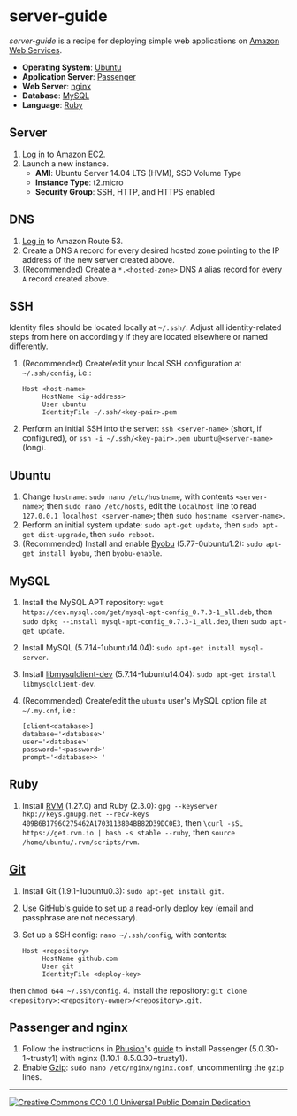 # server-guide

*server-guide* is a recipe for deploying simple web applications on [Amazon Web Services](http://aws.amazon.com/).
  * **Operating System**: [Ubuntu](http://www.ubuntu.com/)
  * **Application Server**: [Passenger](https://www.phusionpassenger.com/)
  * **Web Server**: [nginx](http://nginx.org/)
  * **Database**: [MySQL](http://www.mysql.com/)
  * **Language**: [Ruby](https://www.ruby-lang.org/en/)

## Server

1. [Log in](https://console.aws.amazon.com/ec2/home) to Amazon EC2.
2. Launch a new instance.
   * **AMI**: Ubuntu Server 14.04 LTS (HVM), SSD Volume Type
   * **Instance Type**: t2.micro
   * **Security Group**: SSH, HTTP, and HTTPS enabled

## DNS

1. [Log in](https://console.aws.amazon.com/route53/home) to Amazon Route 53.
2. Create a DNS `A` record for every desired hosted zone pointing to the IP address of the new server created above.
3. (Recommended) Create a `*.<hosted-zone>` DNS `A` alias record for every `A` record created above.

## SSH

Identity files should be located locally at `~/.ssh/`. Adjust all identity-related steps from here on accordingly if they are located elsewhere or named differently.

1. (Recommended) Create/edit your local SSH configuration at `~/.ssh/config`, i.e.:

   ```
   Host <host-name>
        HostName <ip-address>
        User ubuntu
        IdentityFile ~/.ssh/<key-pair>.pem
   ```
2. Perform an initial SSH into the server: `ssh <server-name>` (short, if configured), or `ssh -i ~/.ssh/<key-pair>.pem ubuntu@<server-name>` (long).

## Ubuntu

1. Change `hostname`: `sudo nano /etc/hostname`, with contents `<server-name>`; then `sudo nano /etc/hosts`, edit the `localhost` line to read `127.0.0.1 localhost <server-name>`; then `sudo hostname <server-name>`.
2. Perform an initial system update: `sudo apt-get update`, then `sudo apt-get dist-upgrade`, then `sudo reboot`.
3. (Recommended) Install and enable [Byobu](http://byobu.co/) (5.77-0ubuntu1.2): `sudo apt-get install byobu`, then `byobu-enable`.

## MySQL

1. Install the MySQL APT repository: `wget https://dev.mysql.com/get/mysql-apt-config_0.7.3-1_all.deb`, then `sudo dpkg --install mysql-apt-config_0.7.3-1_all.deb`, then `sudo apt-get update`.
2. Install MySQL (5.7.14-1ubuntu14.04): `sudo apt-get install mysql-server`.
3. Install [libmysqlclient-dev](http://packages.ubuntu.com/trusty/libmysqlclient-dev) (5.7.14-1ubuntu14.04): `sudo apt-get install libmysqlclient-dev`.
4. (Recommended) Create/edit the `ubuntu` user's MySQL option file at `~/.my.cnf`, i.e.:

   ```
   [client<database>]
   database='<database>'
   user='<database>'
   password='<password>'
   prompt='<database>> '
   ```

## Ruby

1. Install [RVM](https://rvm.io/) (1.27.0) and Ruby (2.3.0): `gpg --keyserver hkp://keys.gnupg.net --recv-keys 409B6B1796C275462A1703113804BB82D39DC0E3`, then `\curl -sSL https://get.rvm.io | bash -s stable --ruby`, then `source /home/ubuntu/.rvm/scripts/rvm`.

## [Git](http://git-scm.com/)

1. Install Git (1.9.1-1ubuntu0.3): `sudo apt-get install git`.
2. Use [GitHub](https://github.com)'s [guide](https://help.github.com/articles/managing-deploy-keys) to set up a read-only deploy key (email and passphrase are not necessary).
3. Set up a SSH config: `nano ~/.ssh/config`, with contents:

   ```
   Host <repository>
        HostName github.com
        User git
        IdentityFile <deploy-key>
   ```
 then `chmod 644 ~/.ssh/config`.
4. Install the repository: `git clone <repository>:<repository-owner>/<repository>.git`.

## Passenger and nginx

1. Follow the instructions in [Phusion](http://www.phusion.nl/)'s [guide](https://www.phusionpassenger.com/library/walkthroughs/deploy/ruby/aws/nginx/oss/trusty/install_passenger.html) to install Passenger (5.0.30-1~trusty1) with nginx (1.10.1-8.5.0.30~trusty1).
2. Enable [Gzip](https://www.gnu.org/software/gzip/): `sudo nano /etc/nginx/nginx.conf`, uncommenting the `gzip` lines.

---

[![Creative Commons CC0 1.0 Universal Public Domain Dedication](http://mirrors.creativecommons.org/presskit/buttons/88x31/svg/cc-zero.svg)](https://creativecommons.org/publicdomain/zero/1.0/)
